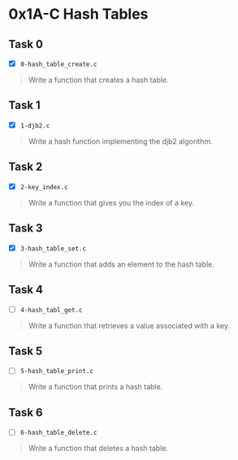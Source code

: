 # 0x1A-C Hash Tables

## Task 0
- [x] `0-hash_table_create.c`
> Write a function that creates a hash table.

## Task 1
- [x] `1-djb2.c`
> Write a hash function implementing the djb2 algorithm.

## Task 2
- [x] `2-key_index.c`
> Write a function that gives you the index of a key.

## Task 3
- [x] `3-hash_table_set.c`
> Write a function that adds an element to the hash table.

## Task 4
- [ ] `4-hash_tabl_get.c`
> Write a function that retrieves a value associated with a key.

## Task 5
- [ ] `5-hash_table_print.c`
> Write a function that prints a hash table.

## Task 6
- [ ] `6-hash_table_delete.c`
> Write a function that deletes a hash table.
